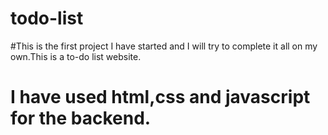 # todo-list
#This is the first project I have  started  and I will try to complete it all on my own.This is a to-do list website.
# I have used html,css and javascript for the backend.
